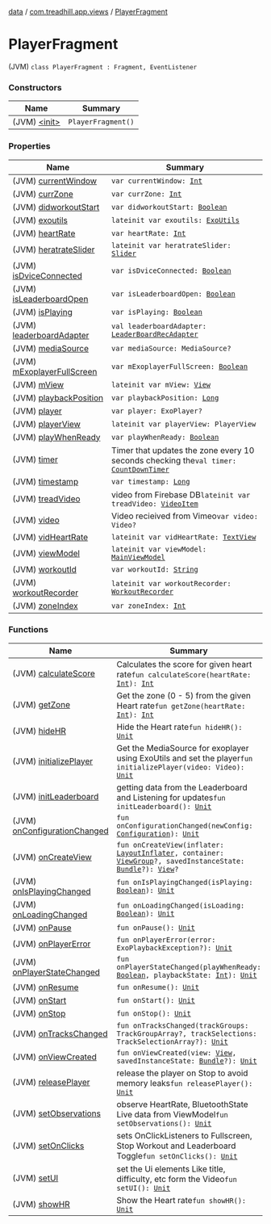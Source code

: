 [data](../../index.md) / [com.treadhill.app.views](../index.md) / [PlayerFragment](./index.md)

# PlayerFragment

(JVM) `class PlayerFragment : Fragment, EventListener`

### Constructors

| Name | Summary |
|---|---|
| (JVM) [&lt;init&gt;](-init-.md) | `PlayerFragment()` |

### Properties

| Name | Summary |
|---|---|
| (JVM) [currentWindow](current-window.md) | `var currentWindow: `[`Int`](https://kotlinlang.org/api/latest/jvm/stdlib/kotlin/-int/index.html) |
| (JVM) [currZone](curr-zone.md) | `var currZone: `[`Int`](https://kotlinlang.org/api/latest/jvm/stdlib/kotlin/-int/index.html) |
| (JVM) [didworkoutStart](didworkout-start.md) | `var didworkoutStart: `[`Boolean`](https://kotlinlang.org/api/latest/jvm/stdlib/kotlin/-boolean/index.html) |
| (JVM) [exoutils](exoutils.md) | `lateinit var exoutils: `[`ExoUtils`](../../com.treadhill.app.utilities/-exo-utils/index.md) |
| (JVM) [heartRate](heart-rate.md) | `var heartRate: `[`Int`](https://kotlinlang.org/api/latest/jvm/stdlib/kotlin/-int/index.html) |
| (JVM) [heratrateSlider](heratrate-slider.md) | `lateinit var heratrateSlider: `[`Slider`](../../com.treadhill.app.views.custom-views/-slider/index.md) |
| (JVM) [isDviceConnected](is-dvice-connected.md) | `var isDviceConnected: `[`Boolean`](https://kotlinlang.org/api/latest/jvm/stdlib/kotlin/-boolean/index.html) |
| (JVM) [isLeaderboardOpen](is-leaderboard-open.md) | `var isLeaderboardOpen: `[`Boolean`](https://kotlinlang.org/api/latest/jvm/stdlib/kotlin/-boolean/index.html) |
| (JVM) [isPlaying](is-playing.md) | `var isPlaying: `[`Boolean`](https://kotlinlang.org/api/latest/jvm/stdlib/kotlin/-boolean/index.html) |
| (JVM) [leaderboardAdapter](leaderboard-adapter.md) | `val leaderboardAdapter: `[`LeaderBoardRecAdapter`](../../com.treadhill.app.adapters/-leader-board-rec-adapter/index.md) |
| (JVM) [mediaSource](media-source.md) | `var mediaSource: MediaSource?` |
| (JVM) [mExoplayerFullScreen](m-exoplayer-full-screen.md) | `var mExoplayerFullScreen: `[`Boolean`](https://kotlinlang.org/api/latest/jvm/stdlib/kotlin/-boolean/index.html) |
| (JVM) [mView](m-view.md) | `lateinit var mView: `[`View`](https://developer.android.com/reference/android/view/View.html) |
| (JVM) [playbackPosition](playback-position.md) | `var playbackPosition: `[`Long`](https://kotlinlang.org/api/latest/jvm/stdlib/kotlin/-long/index.html) |
| (JVM) [player](player.md) | `var player: ExoPlayer?` |
| (JVM) [playerView](player-view.md) | `lateinit var playerView: PlayerView` |
| (JVM) [playWhenReady](play-when-ready.md) | `var playWhenReady: `[`Boolean`](https://kotlinlang.org/api/latest/jvm/stdlib/kotlin/-boolean/index.html) |
| (JVM) [timer](timer.md) | Timer that updates the zone every 10 seconds checking the`val timer: `[`CountDownTimer`](https://developer.android.com/reference/android/os/CountDownTimer.html) |
| (JVM) [timestamp](timestamp.md) | `var timestamp: `[`Long`](https://kotlinlang.org/api/latest/jvm/stdlib/kotlin/-long/index.html) |
| (JVM) [treadVideo](tread-video.md) | video from Firebase DB`lateinit var treadVideo: `[`VideoItem`](../../com.treadhill.app.data-types/-video-item/index.md) |
| (JVM) [video](video.md) | Video recieived from Vimeo`var video: Video?` |
| (JVM) [vidHeartRate](vid-heart-rate.md) | `lateinit var vidHeartRate: `[`TextView`](https://developer.android.com/reference/android/widget/TextView.html) |
| (JVM) [viewModel](view-model.md) | `lateinit var viewModel: `[`MainViewModel`](../../com.treadhill.app.view-model/-main-view-model/index.md) |
| (JVM) [workoutId](workout-id.md) | `var workoutId: `[`String`](https://kotlinlang.org/api/latest/jvm/stdlib/kotlin/-string/index.html) |
| (JVM) [workoutRecorder](workout-recorder.md) | `lateinit var workoutRecorder: `[`WorkoutRecorder`](../../com.treadhill.app.utilities/-workout-recorder/index.md) |
| (JVM) [zoneIndex](zone-index.md) | `var zoneIndex: `[`Int`](https://kotlinlang.org/api/latest/jvm/stdlib/kotlin/-int/index.html) |

### Functions

| Name | Summary |
|---|---|
| (JVM) [calculateScore](calculate-score.md) | Calculates the score for given heart rate`fun calculateScore(heartRate: `[`Int`](https://kotlinlang.org/api/latest/jvm/stdlib/kotlin/-int/index.html)`): `[`Int`](https://kotlinlang.org/api/latest/jvm/stdlib/kotlin/-int/index.html) |
| (JVM) [getZone](get-zone.md) | Get the zone (0 - 5) from the given Heart rate`fun getZone(heartRate: `[`Int`](https://kotlinlang.org/api/latest/jvm/stdlib/kotlin/-int/index.html)`): `[`Int`](https://kotlinlang.org/api/latest/jvm/stdlib/kotlin/-int/index.html) |
| (JVM) [hideHR](hide-h-r.md) | Hide the Heart rate`fun hideHR(): `[`Unit`](https://kotlinlang.org/api/latest/jvm/stdlib/kotlin/-unit/index.html) |
| (JVM) [initializePlayer](initialize-player.md) | Get the MediaSource for exoplayer using ExoUtils and set the player`fun initializePlayer(video: Video): `[`Unit`](https://kotlinlang.org/api/latest/jvm/stdlib/kotlin/-unit/index.html) |
| (JVM) [initLeaderboard](init-leaderboard.md) | getting data from the Leaderboard and Listening for updates`fun initLeaderboard(): `[`Unit`](https://kotlinlang.org/api/latest/jvm/stdlib/kotlin/-unit/index.html) |
| (JVM) [onConfigurationChanged](on-configuration-changed.md) | `fun onConfigurationChanged(newConfig: `[`Configuration`](https://developer.android.com/reference/android/content/res/Configuration.html)`): `[`Unit`](https://kotlinlang.org/api/latest/jvm/stdlib/kotlin/-unit/index.html) |
| (JVM) [onCreateView](on-create-view.md) | `fun onCreateView(inflater: `[`LayoutInflater`](https://developer.android.com/reference/android/view/LayoutInflater.html)`, container: `[`ViewGroup`](https://developer.android.com/reference/android/view/ViewGroup.html)`?, savedInstanceState: `[`Bundle`](https://developer.android.com/reference/android/os/Bundle.html)`?): `[`View`](https://developer.android.com/reference/android/view/View.html)`?` |
| (JVM) [onIsPlayingChanged](on-is-playing-changed.md) | `fun onIsPlayingChanged(isPlaying: `[`Boolean`](https://kotlinlang.org/api/latest/jvm/stdlib/kotlin/-boolean/index.html)`): `[`Unit`](https://kotlinlang.org/api/latest/jvm/stdlib/kotlin/-unit/index.html) |
| (JVM) [onLoadingChanged](on-loading-changed.md) | `fun onLoadingChanged(isLoading: `[`Boolean`](https://kotlinlang.org/api/latest/jvm/stdlib/kotlin/-boolean/index.html)`): `[`Unit`](https://kotlinlang.org/api/latest/jvm/stdlib/kotlin/-unit/index.html) |
| (JVM) [onPause](on-pause.md) | `fun onPause(): `[`Unit`](https://kotlinlang.org/api/latest/jvm/stdlib/kotlin/-unit/index.html) |
| (JVM) [onPlayerError](on-player-error.md) | `fun onPlayerError(error: ExoPlaybackException?): `[`Unit`](https://kotlinlang.org/api/latest/jvm/stdlib/kotlin/-unit/index.html) |
| (JVM) [onPlayerStateChanged](on-player-state-changed.md) | `fun onPlayerStateChanged(playWhenReady: `[`Boolean`](https://kotlinlang.org/api/latest/jvm/stdlib/kotlin/-boolean/index.html)`, playbackState: `[`Int`](https://kotlinlang.org/api/latest/jvm/stdlib/kotlin/-int/index.html)`): `[`Unit`](https://kotlinlang.org/api/latest/jvm/stdlib/kotlin/-unit/index.html) |
| (JVM) [onResume](on-resume.md) | `fun onResume(): `[`Unit`](https://kotlinlang.org/api/latest/jvm/stdlib/kotlin/-unit/index.html) |
| (JVM) [onStart](on-start.md) | `fun onStart(): `[`Unit`](https://kotlinlang.org/api/latest/jvm/stdlib/kotlin/-unit/index.html) |
| (JVM) [onStop](on-stop.md) | `fun onStop(): `[`Unit`](https://kotlinlang.org/api/latest/jvm/stdlib/kotlin/-unit/index.html) |
| (JVM) [onTracksChanged](on-tracks-changed.md) | `fun onTracksChanged(trackGroups: TrackGroupArray?, trackSelections: TrackSelectionArray?): `[`Unit`](https://kotlinlang.org/api/latest/jvm/stdlib/kotlin/-unit/index.html) |
| (JVM) [onViewCreated](on-view-created.md) | `fun onViewCreated(view: `[`View`](https://developer.android.com/reference/android/view/View.html)`, savedInstanceState: `[`Bundle`](https://developer.android.com/reference/android/os/Bundle.html)`?): `[`Unit`](https://kotlinlang.org/api/latest/jvm/stdlib/kotlin/-unit/index.html) |
| (JVM) [releasePlayer](release-player.md) | release the player on Stop to avoid memory leaks`fun releasePlayer(): `[`Unit`](https://kotlinlang.org/api/latest/jvm/stdlib/kotlin/-unit/index.html) |
| (JVM) [setObservations](set-observations.md) | observe HeartRate, BluetoothState Live data from ViewModel`fun setObservations(): `[`Unit`](https://kotlinlang.org/api/latest/jvm/stdlib/kotlin/-unit/index.html) |
| (JVM) [setOnClicks](set-on-clicks.md) | sets OnClickListeners to Fullscreen, Stop Workout and Leaderboard Toggle`fun setOnClicks(): `[`Unit`](https://kotlinlang.org/api/latest/jvm/stdlib/kotlin/-unit/index.html) |
| (JVM) [setUI](set-u-i.md) | set the Ui elements Like title, difficulty, etc form the Video`fun setUI(): `[`Unit`](https://kotlinlang.org/api/latest/jvm/stdlib/kotlin/-unit/index.html) |
| (JVM) [showHR](show-h-r.md) | Show the Heart rate`fun showHR(): `[`Unit`](https://kotlinlang.org/api/latest/jvm/stdlib/kotlin/-unit/index.html) |
